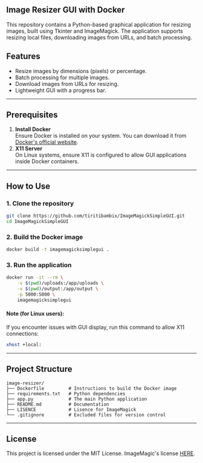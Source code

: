 ## **Image Resizer GUI with Docker**

This repository contains a Python-based graphical application for resizing images, built using Tkinter and ImageMagick. The application supports resizing local files, downloading images from URLs, and batch processing.

## **Features**

-   Resize images by dimensions (pixels) or percentage.
-   Batch processing for multiple images.
-   Download images from URLs for resizing.
-   Lightweight GUI with a progress bar.

___

## **Prerequisites**

1.  **Install Docker**  
    Ensure Docker is installed on your system. You can download it from [Docker's official website](https://www.docker.com/).
2.  **X11 Server**  
    On Linux systems, ensure X11 is configured to allow GUI applications inside Docker containers.

___

## **How to Use**

### 1\. **Clone the repository**

```bash
git clone https://github.com/tiritibambix/ImageMagickSimpleGUI.git
cd ImageMagickSimpleGUI
```

### 2\. **Build the Docker image**

```bash
docker build -t imagemagicksimplegui .
```

### 3\. **Run the application**

```bash
docker run -it --rm \
    -v $(pwd)/uploads:/app/uploads \
    -v $(pwd)/output:/app/output \
    -p 5000:5000 \
    imagemagicksimplegui
```

#### **Note (for Linux users):**

If you encounter issues with GUI display, run this command to allow X11 connections:
```bash
xhost +local:
```

___

## **Project Structure**

```
image-resizer/
├── Dockerfile         # Instructions to build the Docker image
├── requirements.txt   # Python dependencies
├── app.py             # The main Python application
├── README.md          # Documentation
├── LISENCE            # Lisence for ImageMagick
└── .gitignore         # Excluded files for version control
```

___

## **License**

This project is licensed under the MIT License.
ImageMagic's license [HERE](https://github.com/tiritibambix/ImageMagickSimpleGUI/blob/main/LISENCE).
